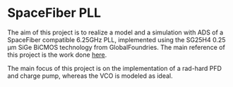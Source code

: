 # SpaceFiber PLL

The aim of this project is to realize a model and a simulation with ADS of a SpaceFiber compatible 6.25GHz PLL, implemented using the SG25H4 0.25 µm SiGe BiCMOS technology from GlobalFoundries.
The main reference of this project is the work done [here](https://www.mdpi.com/1424-8220/20/14/4013).

The main focus of this project is on the implementation of a rad-hard PFD and charge pump, whereas the VCO is modeled as ideal.